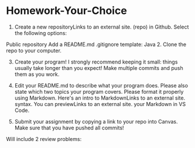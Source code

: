 # Homework-Your-Choice
1. Create a new repositoryLinks to an external site. (repo) in Github. Select the following options:

Public repository
Add a README.md
.gitignore template: Java
2. Clone the repo to your computer.

3. Create your program! I strongly recommend keeping it small: things usually take longer than you expect! Make multiple commits and push them as you work.

4. Edit your README.md to describe what your program does. Please also state which two topics your program covers. Please format it properly using Markdown. Here's an intro to MarkdownLinks to an external site. syntax. You can previewLinks to an external site. your Markdown in VS Code.

5. Submit your assignment by copying a link to your repo into Canvas. Make sure that you have pushed all commits!

Will include 2 review problems: